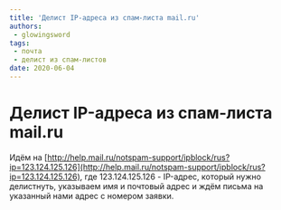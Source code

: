 ```yaml
---
title: 'Делист IP-адреса из спам-листа mail.ru'
authors: 
 - glowingsword
tags:
 - почта
 - делист из спам-листов
date: 2020-06-04
---
```

# Делист IP-адреса из спам-листа mail.ru

Идём на [http://help.mail.ru/notspam-support/ipblock/rus?ip=123.124.125.126](http://help.mail.ru/notspam-support/ipblock/rus?ip=123.124.125.126), где 123.124.125.126 - IP-адрес, который нужно делистнуть, указываем имя и почтовый адрес и ждём письма на указанный нами адрес с номером заявки.
